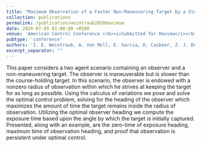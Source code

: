 ```yaml
---
title: "Maximum Observation of a Faster Non-Maneuvering Target by a Slower Observer"
collection: publications
permalink: /publication/weintraub2020maximum
date: 2020-07-05 01:00:00 +0500
venue: 'American Control Conference (<b><i>Submitted for Review</i></b>)'
pubtype: 'conference'
authors: 'I. E. Weintraub, A. Von Moll, E. Garcia, D. Casbeer, Z. J. Demers, M. Pachter'
excerpt_separator: ""
---
```

This paper considers a two agent scenario containing an observer and a non-maneuvering target. The observer is maneuverable but is slower than the course-holding target. In this scenario, the observer is endowed with a nonzero radius of observation within which he strives at keeping the target for as long as possible. Using the calculus of variations we pose and solve the optimal control problem, solving for the heading of the observer which maximizes the amount of time the target remains inside the radius of observation. Utilizing the optimal observer heading we compute the exposure time based upon the angle by which the target is initially captured. Presented, along with an example, are the zero-time of exposure heading, maximum time of observation heading, and proof that observation is persistent under optimal control.
